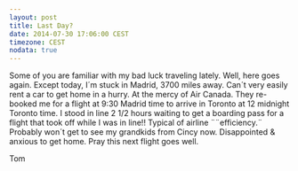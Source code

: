 ```yaml
---
layout: post
title: Last Day?
date: 2014-07-30 17:06:00 CEST
timezone: CEST
nodata: true
---
```


Some of you are familiar with my bad luck traveling lately.  Well, here goes again.  Except today, I´m stuck in Madrid, 3700 miles away.  Can´t very easily rent a car to get home in a  hurry.  At the mercy of Air Canada.  They re-booked me for a flight at 9:30  Madrid time to arrive in Toronto at 12 midnight Toronto time.  I stood in line 2 1/2 hours waiting to get a boarding pass for a flight that took off while I was in line!!  Typical of airline ¨¨efficiency.¨  Probably won´t get to see my grandkids from Cincy now.   Disappointed  & anxious to get home.  Pray this next flight goes well.

Tom